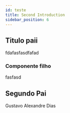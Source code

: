 ```yaml
--- 
id: teste
title: Second Introduction   
sidebar_position: 6
---
```


## Titulo paii 
fdafasfasdfafad

### Componente filho 

fasfasd


## Segundo Pai 

Gustavo Alexandre Dias 